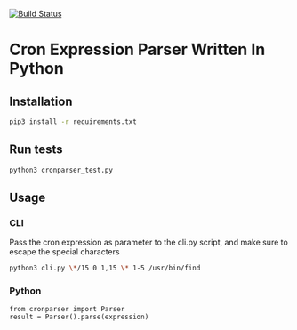 [![Build Status](https://travis-ci.org/abugnais/cronparser.svg?branch=master)](https://travis-ci.org/abugnais/cronparser)

Cron Expression Parser Written In Python
========================================

## Installation
```bash
pip3 install -r requirements.txt
```

## Run tests
```bash
python3 cronparser_test.py 
```

## Usage

### CLI
Pass the cron expression as parameter to the cli.py script, and make sure to escape the special characters

```bash
python3 cli.py \*/15 0 1,15 \* 1-5 /usr/bin/find
```

### Python

```
from cronparser import Parser
result = Parser().parse(expression)
```